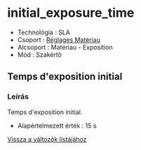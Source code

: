 # initial\_exposure\_time

* Technológia : SLA
* Csoport : [Réglages Matériau](../sla_printer/sla_parameters.md)
* Alcsoport : Matériau - Exposition
* Mód : Szakértő

## Temps d'exposition initial

### Leírás

Temps d'exposition initial.

* Alapértelmezett érték : 15 s

[Vissza a változók listájához](../../variable_list)

